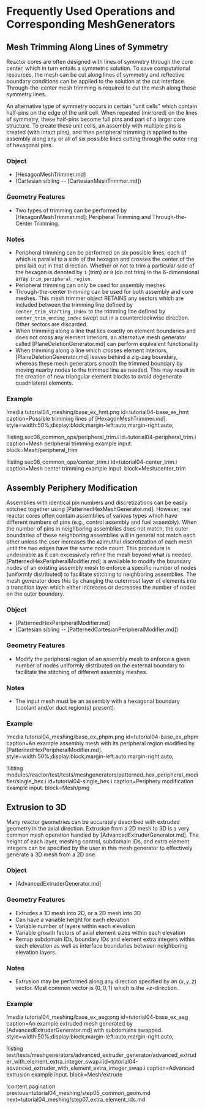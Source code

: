 # Frequently Used Operations and Corresponding MeshGenerators

## Mesh Trimming Along Lines of Symmetry

Reactor cores are often designed with lines of symmetry through the core center, which in turn entails a symmetric solution. To save computational resources, the mesh can be cut along lines of symmetry and reflective boundary conditions can be applied to the solution at the cut interface. Through-the-center mesh trimming is required to cut the mesh along these symmetry lines.

An alternative type of symmetry occurs in certain "unit cells" which contain half-pins on the edge of the unit cell. When repeated (mirrored) on the lines of symmetry, these half-pins become full pins and part of a larger core structure. To create these unit cells, an assembly with multiple pins is created (with intact pins), and then peripheral trimming is applied to the assembly along any or all of six possible lines cutting through the outer ring of hexagonal pins.

### Object

- [HexagonMeshTrimmer.md]
- (Cartesian sibling -- [CartesianMeshTrimmer.md])

### Geometry Features

- Two types of trimming can be performed by [HexagonMeshTrimmer.md]: Peripheral Trimming and Through-the-Center Trimming.

### Notes

- Peripheral trimming can be performed on six possible lines, each of which is parallel to a side of the hexagon and crosses the center of the pins laid out in that direction. Whether or not to trim a particular side of the hexagon is denoted by `1` (trim) or `0` (do not trim) in the 6-dimensional array `trim_peripheral_region`.
- Peripheral trimming can only be used for assembly meshes
- Through-the-center trimming can be used for both assembly and core meshes. This mesh trimmer object RETAINS any sectors which are included between the trimming line defined by `center_trim_starting_index` to the trimming line defined by `center_trim_ending_index` swept out in a counterclockwise direction. Other sectors are discarded.
- When trimming along a line that lies exactly on element boundaries and does not cross any element interiors, an alternative mesh generator called [PlaneDeletionGenerator.md] can perform equivalent functionality
- When trimming along a line which crosses element interiors, [PlaneDeletionGenerator.md] leaves behind a zig-zag boundary, whereas these mesh generators smooth the trimmed boundary by moving nearby nodes to the trimmed line as needed. This may result in the creation of new triangular element blocks to avoid degenerate quadrilateral elements.

### Example

!media tutorial04_meshing/base_ex_hmt.png
       id=tutorial04-base_ex_hmt
       caption=Possible trimming lines of [HexagonMeshTrimmer.md].
       style=width:50%;display:block;margin-left:auto;margin-right:auto;

!listing sec06_common_ops/peripheral_trim.i
         id=tutorial04-peripheral_trim.i
         caption=Mesh peripheral trimming example input.
         block=Mesh/peripheral_trim

!listing sec06_common_ops/center_trim.i
         id=tutorial04-center_trim.i
         caption=Mesh center trimming example input.
         block=Mesh/center_trim

## Assembly Periphery Modification

Assemblies with identical pin numbers and discretizations can be easily stitched together using [PatternedHexMeshGenerator.md]. However, real reactor cores often contain assemblies of various types which have different numbers of pins (e.g., control assembly and fuel assembly). When the number of pins in neighboring assemblies does not match, the outer boundaries of these neighboring assemblies will in general not match each other unless the user increases the azimuthal discretization of each mesh until the two edges have the same node count. This procedure is undesirable as it can excessively refine the mesh beyond what is needed. [PatternedHexPeripheralModifier.md] is available to modify the boundary nodes of an existing assembly mesh to enforce a specific number of nodes (uniformly distributed) to facilitate stitching to neighboring assemblies. The mesh generator does this by changing the outermost layer of elements into a transition layer which either increases or decreases the number of nodes on the outer boundary.

### Object

- [PatternedHexPeripheralModifier.md]
- (Cartesian sibling -- [PatternedCartesianPeripheralModifier.md])

### Geometry Features

- Modify the peripheral region of an assembly mesh to enforce a given number of nodes uniformly distributed on the external boundary to facilitate the stitching of different assembly meshes.

### Notes

- The input mesh must be an assembly with a hexagonal boundary (coolant and/or duct region(s) present).

### Example

!media tutorial04_meshing/base_ex_phpm.png
       id=tutorial04-base_ex_phpm
       caption=An example assembly mesh with its peripheral region modified by [PatternedHexPeripheralModifier.md].
       style=width:50%;display:block;margin-left:auto;margin-right:auto;

!listing modules/reactor/test/tests/meshgenerators/patterned_hex_peripheral_modifier/single_hex.i
         id=tutorial04-single_hex.i
         caption=Periphery modification example input.
         block=Mesh/pmg

## Extrusion to 3D

Many reactor geometries can be accurately described with extruded geometry in the axial direction. Extrusion from a 2D mesh to 3D is a very common mesh operation handled by [AdvancedExtruderGenerator.md]. The height of each layer, meshing control, subdomain IDs, and extra element integers can be specified by the user in this mesh generator to effectively generate a 3D mesh from a 2D one.

### Object

- [AdvancedExtruderGenerator.md]

### Geometry Features

- Extrudes a 1D mesh into 2D, or a 2D mesh into 3D
- Can have a variable height for each elevation
- Variable number of layers within each elevation
- Variable growth factors of axial element sizes within each elevation
- Remap subdomain IDs, boundary IDs and element extra integers within each elevation as well as interface boundaries between neighboring elevation layers.

### Notes

- Extrusion may be performed along any direction specified by an $(x,y,z)$ vector. Most common vector is $(0,0,1)$ which is the +$z$-direction.

### Example

!media tutorial04_meshing/base_ex_aeg.png
       id=tutorial04-base_ex_aeg
       caption=An example extruded mesh generated by [AdvancedExtruderGenerator.md] with subdomains swapped.
       style=width:50%;display:block;margin-left:auto;margin-right:auto;

!listing test/tests/meshgenerators/advanced_extruder_generator/advanced_extruder_with_element_extra_integer_swap.i
         id=tutorial04-advanced_extruder_with_element_extra_integer_swap.i
         caption=Advanced extrusion example input.
         block=Mesh/extrude

!content pagination previous=tutorial04_meshing/step05_common_geom.md
                    next=tutorial04_meshing/step07_extra_element_ids.md
